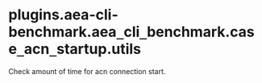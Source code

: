 <a id="plugins.aea-cli-benchmark.aea_cli_benchmark.case_acn_startup.utils"></a>

# plugins.aea-cli-benchmark.aea`_`cli`_`benchmark.case`_`acn`_`startup.utils

Check amount of time for acn connection start.

